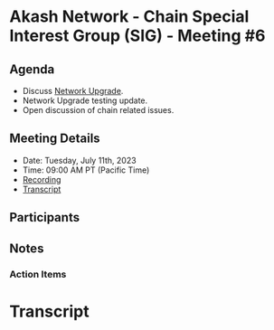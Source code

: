 
# Akash Network - Chain Special Interest Group (SIG) - Meeting #6

## Agenda

- Discuss [Network Upgrade](https://github.com/akash-network/support/issues/73).
- Network Upgrade testing update.
- Open discussion of chain related issues.

## Meeting Details

- Date: Tuesday, July 11th, 2023
- Time: 09:00 AM PT (Pacific Time)
- [Recording](https://ilt2quvvl4fkghho2kegz6q7vjpgza5dttrdrvswm6v5isdpsoeq.arweave.net/QueoUrVfCqMc7tKIbPofql5sg6Oc4jjWVmer1Ehvk4k)
- [Transcript](#transcript)


## Participants




## Notes



### Action Items



# **Transcript**
